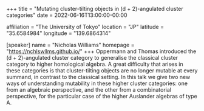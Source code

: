 +++
title = "Mutating cluster-tilting objects in (d + 2)-angulated cluster categories"
date = 2022-06-16T13:00:00-00:00

affiliation = "The University of Tokyo"
location = "JP"
latitude = "35.6584984"
longitude = "139.6864314"

[speaker]
  name = "Nicholas Williams"
  homepage = "https://nchlswllms.github.io/"
+++
Oppermann and Thomas introduced the (d + 2)-angulated cluster category to generalise the classical cluster category to higher homological algebra. A great difficulty that arises in these categories is that cluster-tilting objects are no longer mutable at every summand, in contrast to the classical setting. In this talk we give two new ways of understanding mutability in these higher cluster categories: one from an algebraic perspective, and the other from a combinatorial perspective, for the particular case of the higher Auslander algebras of type A.